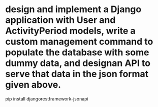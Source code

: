 # design and implement a Django application with User and ActivityPeriod models, write a custom management command to populate the database with some dummy data, and designan API to serve that data in the json format given above.
pip install djangorestframework-jsonapi
